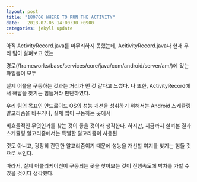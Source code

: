 ```yaml
---
layout: post
title: "180706 WHERE TO RUN THE ACTIVITY"
date:   2018-07-06 14:00:30 +0900
categories: jekyll update
---
```


아직 ActivityRecord.java를 마무리하지 못했는데, AcitivityRecord.java나 현재 우리 팀이 살펴보고 있는

경로(/frameworks/base/services/core/java/com/android/server/am/)에 있는 파일들이 모두

실제 어플을 구동하는 것과는 거리가 먼 것 같다고 느꼈다. 나 또한, ActivityRecord에서 해답을 찾기는 힘들거라 판단하였다.

우리 팀의 목표인 안드로이드 OS의 성능 개선을 성취하기 위해서는 Android 스케쥴링 알고리즘을 바꾸거나, 실제 앱이 구동하는 곳에서 

비효율적인 무엇인가를 찾는 것이 좋을 것이라 생각한다. 하지만, 지금까지 살펴본 결과 스케쥴링 알고리즘에서는 특별한 알고리즘이 사용된

것도 아니고, 굉장히 간단한 알고리즘이기 때문에 성능을 개선할 여지를 찾기는 힘들 것으로 보인다.

따라서, 실제 어플리케이션이 구동되는 곳을 찾아보는 것이 진행속도에 박차를 가할 수 있을 것이다 생각했다.
